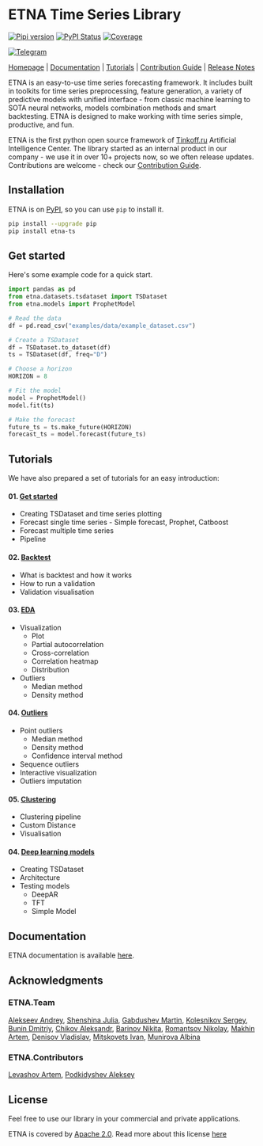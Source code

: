 # ETNA Time Series Library

[![Pipi version](https://img.shields.io/pypi/v/etna-ts.svg)](https://pypi.org/project/etna-ts/)
[![PyPI Status](https://static.pepy.tech/personalized-badge/etna-ts?period=total&units=international_system&left_color=grey&right_color=green&left_text=Downloads)](https://pepy.tech/project/etna-ts)
[![Coverage](https://img.shields.io/codecov/c/github/tinkoff-ai/etna-ts)](https://codecov.io/gh/tinkoff-ai/etna-ts)

[![Telegram](https://img.shields.io/badge/channel-telegram-blue)](https://t.me/etna_support)

[Homepage](https://etna.tinkoff.ru) |
[Documentation](https://etna-docs.netlify.app/) |
[Tutorials](https://github.com/tinkoff-ai/etna-ts/tree/master/examples) | 
[Contribution Guide](https://github.com/tinkoff-ai/etna-ts/blob/master/CONTRIBUTING.md) |
[Release Notes](https://github.com/tinkoff-ai/etna-ts/releases)

ETNA is an easy-to-use time series forecasting framework. 
It includes built in toolkits for time series preprocessing, feature generation, 
a variety of predictive models with unified interface - from classic machine learning
to SOTA neural networks, models combination methods and smart backtesting.
ETNA is designed to make working with time series simple, productive, and fun. 

ETNA is the first python open source framework of 
[Tinkoff.ru](https://www.tinkoff.ru/eng/)
Artificial Intelligence Center. 
The library started as an internal product in our company - 
we use it in over 10+ projects now, so we often release updates. 
Contributions are welcome - check our [Contribution Guide](https://github.com/tinkoff-ai/etna-ts/blob/master/CONTRIBUTING.md).



## Installation 

ETNA is on [PyPI](https://pypi.org/project/etna-ts), so you can use `pip` to install it.

```bash
pip install --upgrade pip
pip install etna-ts
```


## Get started 
Here's some example code for a quick start.
```python
import pandas as pd
from etna.datasets.tsdataset import TSDataset
from etna.models import ProphetModel

# Read the data
df = pd.read_csv("examples/data/example_dataset.csv")

# Create a TSDataset
df = TSDataset.to_dataset(df)
ts = TSDataset(df, freq="D")

# Choose a horizon
HORIZON = 8

# Fit the model
model = ProphetModel()
model.fit(ts)

# Make the forecast
future_ts = ts.make_future(HORIZON)
forecast_ts = model.forecast(future_ts)
```

## Tutorials
We have also prepared a set of tutorials for an easy introduction:

#### 01. [Get started](https://github.com/tinkoff-ai/etna-ts/tree/master/examples/get_started.ipynb)
- Creating TSDataset and time series plotting 
- Forecast single time series - Simple forecast, Prophet, Catboost
- Forecast multiple time series
- Pipeline
#### 02. [Backtest](https://github.com/tinkoff-ai/etna-ts/tree/master/examples/backtest.ipynb)
- What is backtest and how it works
- How to run a validation
- Validation visualisation
#### 03. [EDA](https://github.com/tinkoff-ai/etna-ts/tree/master/examples/EDA.ipynb) 
- Visualization
    - Plot
    - Partial autocorrelation
    - Cross-correlation
    - Correlation heatmap
    - Distribution
- Outliers
     - Median method
     - Density method
#### 04. [Outliers](https://github.com/tinkoff-ai/etna-ts/tree/master/examples/outliers.ipynb) 
- Point outliers
    - Median method
    - Density method
    - Confidence interval method
- Sequence outliers
- Interactive visualization
- Outliers imputation
#### 05. [Clustering](https://github.com/tinkoff-ai/etna-ts/tree/master/examples/clustering.ipynb) 
- Clustering pipeline
- Custom Distance
- Visualisation

#### 04. [Deep learning models](https://github.com/tinkoff-ai/etna-ts/tree/master/examples/NN_examples.ipynb)
- Creating TSDataset  
- Architecture
- Testing models
  - DeepAR 
  - TFT
  - Simple Model

## Documentation
ETNA documentation is available [here](https://etna-docs.netlify.app/).

## Acknowledgments

### ETNA.Team
[Alekseev Andrey](https://github.com/iKintosh), 
[Shenshina Julia](https://github.com/julia-shenshina),
[Gabdushev Martin](https://github.com/martins0n),
[Kolesnikov Sergey](https://github.com/Scitator),
[Bunin Dmitriy](https://github.com/Mr-Geekman),
[Chikov Aleksandr](https://github.com/alex-hse-repository),
[Barinov Nikita](https://github.com/diadorer),
[Romantsov Nikolay](https://github.com/WinstonDovlatov),
[Makhin Artem](https://github.com/Ama16),
[Denisov Vladislav](https://github.com/v-v-denisov),
[Mitskovets Ivan](https://github.com/imitskovets),
[Munirova Albina](https://github.com/albinamunirova)


### ETNA.Contributors
[Levashov Artem](https://github.com/soft1q),
[Podkidyshev Aleksey](https://github.com/alekseyen)

## License

Feel free to use our library in your commercial and private applications.

ETNA is covered by [Apache 2.0](/LICENSE). 
Read more about this license [here](https://choosealicense.com/licenses/apache-2.0/)
